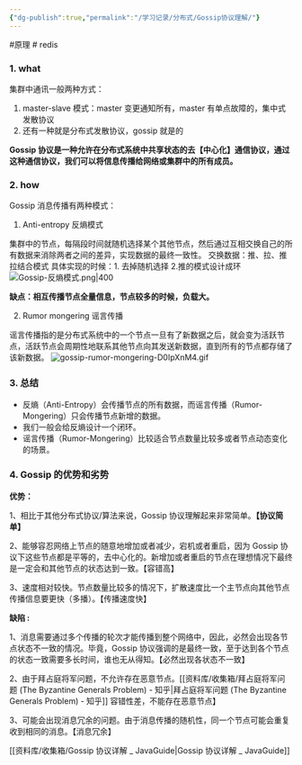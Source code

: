 ```yaml
---
{"dg-publish":true,"permalink":"/学习记录/分布式/Gossip协议理解/"}
---
```


#原理 # redis

### 1. what

集群中通讯一般两种方式：

1. master-slave 模式：master 变更通知所有，master 有单点故障的，集中式发散协议
2. 还有一种就是分布式发散协议，gossip 就是的

**Gossip 协议是一种允许在分布式系统中共享状态的去【中心化】通信协议，通过这种通信协议，我们可以将信息传播给网络或集群中的所有成员。**

### 2. how

Gossip 消息传播有两种模式：

1. Anti-entropy 反熵模式

集群中的节点，每隔段时间就随机选择某个其他节点，然后通过互相交换自己的所有数据来消除两者之间的差异，实现数据的最终一致性。
交换数据：推、拉、推拉结合模式
具体实现的时候：1. 去掉随机选择 2.推的模式设计成环
![Gossip-反熵模式.png|400](/img/user/%E8%B5%84%E6%96%99%E5%BA%93/%E9%99%84%E4%BB%B6/Gossip-%E5%8F%8D%E7%86%B5%E6%A8%A1%E5%BC%8F.png)

**缺点：相互传播节点全量信息，节点较多的时候，负载大。**

2. Rumor mongering 谣言传播

谣言传播指的是分布式系统中的一个节点一旦有了新数据之后，就会变为活跃节点，活跃节点会周期性地联系其他节点向其发送新数据，直到所有的节点都存储了该新数据。
![gossip-rumor-mongering-D0IpXnM4.gif](/img/user/%E8%B5%84%E6%96%99%E5%BA%93/%E9%99%84%E4%BB%B6/gossip-rumor-mongering-D0IpXnM4.gif)

### 3. 总结

- 反熵（Anti-Entropy）会传播节点的所有数据，而谣言传播（Rumor-Mongering）只会传播节点新增的数据。
- 我们一般会给反熵设计一个闭环。
- 谣言传播（Rumor-Mongering）比较适合节点数量比较多或者节点动态变化的场景。

### 4. Gossip 的优势和劣势

**优势：**

1、相比于其他分布式协议/算法来说，Gossip 协议理解起来非常简单。**【协议简单】**

2、能够容忍网络上节点的随意地增加或者减少，宕机或者重启，因为 Gossip 协议下这些节点都是平等的，去中心化的。新增加或者重启的节点在理想情况下最终是一定会和其他节点的状态达到一致。【容错高】

3、速度相对较快。节点数量比较多的情况下，扩散速度比一个主节点向其他节点传播信息要更快（多播）。【传播速度快】

**缺陷 :**

1、消息需要通过多个传播的轮次才能传播到整个网络中，因此，必然会出现各节点状态不一致的情况。毕竟，Gossip 协议强调的是最终一致，至于达到各个节点的状态一致需要多长时间，谁也无从得知。【必然出现各状态不一致】

2、由于拜占庭将军问题，不允许存在恶意节点。[[资料库/收集箱/拜占庭将军问题 (The Byzantine Generals Problem) - 知乎\|拜占庭将军问题 (The Byzantine Generals Problem) - 知乎]] 容错性差，不能存在恶意节点】

3、可能会出现消息冗余的问题。由于消息传播的随机性，同一个节点可能会重复收到相同的消息。【消息冗余】

[[资料库/收集箱/Gossip 协议详解 _ JavaGuide\|Gossip 协议详解 _ JavaGuide]]
